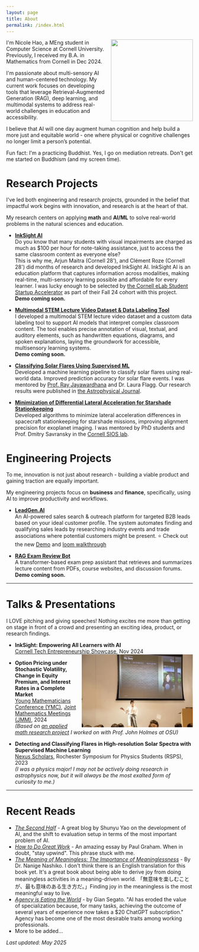 ```yaml
---
layout: page
title: About
permalink: /index.html
---
```


<img style="float:right; padding-left:10px" src="https://avatars.githubusercontent.com/nicolehao34" width="221" height="220">

I'm Nicole Hao, a MEng student in Computer Science at Cornell University. Previously, I received my B.A. in Mathematics from Cornell in Dec 2024. 

I'm passionate about multi-sensory AI and human-centered technology. My current work focuses on developing tools that leverage Retrieval-Augmented Generation (RAG), deep learning, and multimodal systems to address real-world challenges in education and accessibility. 

I believe that AI will one day augment human cognition and help build a more just and equitable world - one where physical or cognitive challenges no longer limit a person’s potential.

Fun fact: I'm a practicing Buddhist. Yes, I go on mediation retreats. Don't get me started on Buddhism (and my screen time).

# Research Projects
I've led both engineering and research projects, grounded in the belief that impactful work begins with innovation, and research is at the heart of that. <br>

My research centers on applying **math** and **AI/ML** to solve real-world problems in the natural sciences and education.

-  **[InkSight AI](https://github.com/Cornell-InkSight/InkSightMVP.git)** <br>
Do you know that many students with visual impairments are charged as much as $100 per hour for note-taking assistance, just to access the same classroom content as everyone else? <br> This is why me, Arjun Maitra (Cornell 28'), and Clément Roze (Cornell 28') did months of research and developed InkSight AI. InkSight AI is an education platform that captures information across modalities, making real-time, multi-sensory learning possible and affordable for every learner. I was lucky enough to be selected by [the Cornell eLab Student Startup Accelerator](https://eship.cornell.edu/elab-welcomes-24-student-startup-teams-to-fall-cohort/) as part of their Fall 24 cohort with this project. <br>
**Demo coming soon.**

- **[Multimodal STEM Lecture Video Dataset & Data Labeling Tool](https://github.com/Cornell-InkSight/InkSight-DataLabeler.git)** <br>
I developed a multimodal STEM lecture video dataset and a custom data labeling tool to support AI models that interpret complex classroom content. The tool enables precise annotation of visual, textual, and auditory elements, such as handwritten equations, diagrams, and spoken explanations, laying the groundwork for accessible, multisensory learning systems. <br>
**Demo coming soon.**

- **[Classifying Solar Flares Using Supervised ML](https://github.com/nicolehao34/solar_flares_classification)** <br>
  Developed a machine learning pipeline to classify solar flares using real-world data. Improved prediction accuracy for solar flare events. I was mentored by [Prof. Ray Jayawardhana](https://www.drrayjay.net/) and Dr. Laura Flagg. Our research results were published in [the Astrophysical Journal](https://iopscience.iop.org/article/10.3847/1538-4357/ad5be3).



- **[Minimization of Differential Lateral Acceleration for Starshade Stationkeeping](https://github.com/nicolehao34/starshade_stationkeeping)** <br>
  Developed algorithms to minimize lateral acceleration differences in spacecraft stationkeeping for starshade missions, improving alignment precision for exoplanet imaging. I was mentored by PhD students and Prof. Dmitry Savransky in the [Cornell SIOS lab](https://sioslab.mae.cornell.edu/).


# Engineering Projects
To me, innovation is not just about research - building a viable product and gaining traction are equally important.<br>

My engineering projects focus on **business** and **finance**, specifically, using AI to improve productivity and workflows.

- **[LeadGen.AI](https://github.com/nicolehao34/LeadGen.AI)** <br>
An AI-powered sales search & outreach platform for targeted B2B leads based on your ideal customer profile. The system automates finding and qualifying sales leads by researching industry events and trade associations where potential customers might be present. ⭐ Check out the new [Demo](https://GenLead-AI-nicolehao7.replit.app) and [loom walkthrough](https://www.loom.com/share/127c02e726394d038c29dd18419ce4d8?sid=7ff1b0c6-f1e7-4877-93ee-48ea8ae139ca) 


- **[RAG Exam Review Bot](https://github.com/nicolehao34/ai-pdf-chatbot)** <br>
A transformer-based exam prep assistant that retrieves and summarizes lecture content from PDFs, course websites, and discussion forums. <br>
**Demo coming soon.**




---

# Talks & Presentations
I LOVE pitching and giving speeches! Nothing excites me more than getting on stage in front of a crowd and presenting an exciting idea, product, or research findings.

- **InkSight: Empowering All Learners with AI**  
  [Cornell Tech Entrepreneurship Showcase](https://gradcareers.cornell.edu/event/cornell-entrepreneurship-showcase-student-pitches-venture-panel/), Nov 2024  <br>
  <img style="float:right; padding-left:10px" src="images/pitch.jpg" width="300" alt="Nicole Hao presenting at Cornell Tech Showcase">  

- **Option Pricing under Stochastic Volatility, Change in Equity Premium, and Interest Rates in a Complete Market**  
  [Young Mathematicians Conference (YMC)](efaidnbmnnnibpcajpcglclefindmkaj/https://ymc.osu.edu/sites/default/files/2023-08/ymc_2023-2.pdf), [Joint Mathematics Meetings (JMM)](https://jointmathematicsmeetings.org/meetings/national/jmm2024/2300_presenters.html), 2024  
  *(Based on [an applied math research project](https://arxiv.org/abs/2408.15416) I worked on with Prof. John Holmes at OSU)*  <br>
  <!-- <img style="float:right; padding-left:10px" src="images/YMC.jpg" width="300" alt="Nicole Hao presenting at YMC">   -->

- **Detecting and Classifying Flares in High-resolution Solar Spectra with Supervised Machine Learning**  
  [Nexus Scholars](https://as.cornell.edu/news/nexus-scholar-applications-open-summer-2023), Rochester Symposium for Physics Students (RSPS), 2023  
  *(I was a physics major! I may not be actively doing research in astrophysics now, but it will always be the most exalted form of curiosity to me.)*  <br>
  <!-- <img style="float:right; padding-left:10px" src="images/Nexus.jpg" width="300" alt="Nicole Hao presenting at RSPS">   -->




------

# Recent Reads

- *[The Second Half](https://ysymyth.github.io/The-Second-Half/)* - A great blog by Shunyu Yao on the development of AI, and the shift to evaluation setup in terms of the most important problem of AI.
- *[How to Do Great Work](https://www.paulgraham.com/greatwork.html)* - An amazing essay by Paul Graham. When in doubt, "stay upwind". This phrase stuck with me. 
- *[The Meaning of Meaningless: The Importance of Meaninglessness](https://www.amazon.com/Meaning-Meaningless-Importance-Meaninglessness-Publication-ebook/dp/B0DJ1J5DLH)* - By Dr. Nanige Nashiko. I don't think there is an English translation for this book yet. It's a great book about being able to derive joy from doing meaningless activities in a meaning-driven world. <be>
「無意味を楽しむことが、最も意味のある生き方だ。」Finding joy in the meaningless is the most meaningful way to live.
- *[Agency is Eating the World](https://giansegato.com/essays/agency-is-eating-the-world)* - by Gian Segato. "AI has eroded the value of specialization because, for many tasks, achieving the outcome of several years of experience now takes a $20 ChatGPT subscription." Agency has become one of the most desirable traits among working professionals.
- More to be added...







_Last updated: May 2025_
